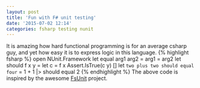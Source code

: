 ```yaml
---
layout: post
title: 'Fun with F# unit testing'
date: '2015-07-02 12:14'
categories: fsharp testing nunit
---
```


It is amazing how hard functional programming is for an average csharp guy, and yet how easy it is to express logic in this language.
{% highlight fsharp %}
open NUnit.Framework
let equal arg1 arg2 =
    arg1 = arg2
let should f x y =
    let c = f x
    Assert.IsTrue(c y)
[<Test>]
let ``two plus two should equal four`` =
    1 + 1 |> should equal 2
{% endhighlight %}
The above code is inspired by the awesome [FsUnit][fsunit] project.

[fsunit]: https://github.com/fsprojects/FsUnit
